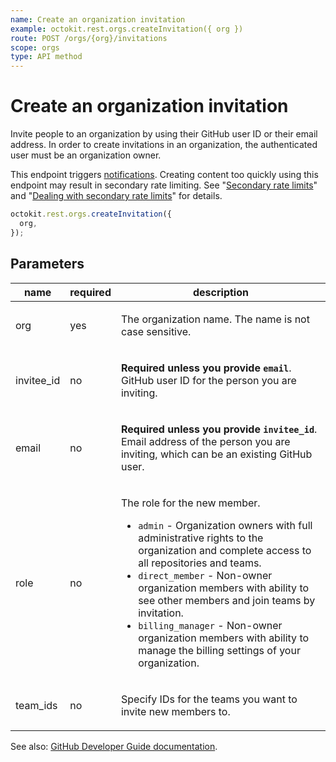 ```yaml
---
name: Create an organization invitation
example: octokit.rest.orgs.createInvitation({ org })
route: POST /orgs/{org}/invitations
scope: orgs
type: API method
---
```


# Create an organization invitation

Invite people to an organization by using their GitHub user ID or their email address. In order to create invitations in an organization, the authenticated user must be an organization owner.

This endpoint triggers [notifications](https://docs.github.com/github/managing-subscriptions-and-notifications-on-github/about-notifications). Creating content too quickly using this endpoint may result in secondary rate limiting. See "[Secondary rate limits](https://docs.github.com/rest/overview/resources-in-the-rest-api#secondary-rate-limits)" and "[Dealing with secondary rate limits](https://docs.github.com/rest/guides/best-practices-for-integrators#dealing-with-secondary-rate-limits)" for details.

```js
octokit.rest.orgs.createInvitation({
  org,
});
```

## Parameters

<table>
  <thead>
    <tr>
      <th>name</th>
      <th>required</th>
      <th>description</th>
    </tr>
  </thead>
  <tbody>
    <tr><td>org</td><td>yes</td><td>

The organization name. The name is not case sensitive.

</td></tr>
<tr><td>invitee_id</td><td>no</td><td>

**Required unless you provide `email`**. GitHub user ID for the person you are inviting.

</td></tr>
<tr><td>email</td><td>no</td><td>

**Required unless you provide `invitee_id`**. Email address of the person you are inviting, which can be an existing GitHub user.

</td></tr>
<tr><td>role</td><td>no</td><td>

The role for the new member.

- `admin` - Organization owners with full administrative rights to the organization and complete access to all repositories and teams.
- `direct_member` - Non-owner organization members with ability to see other members and join teams by invitation.
- `billing_manager` - Non-owner organization members with ability to manage the billing settings of your organization.

</td></tr>
<tr><td>team_ids</td><td>no</td><td>

Specify IDs for the teams you want to invite new members to.

</td></tr>
  </tbody>
</table>

See also: [GitHub Developer Guide documentation](https://docs.github.com/rest/orgs/members#create-an-organization-invitation).
